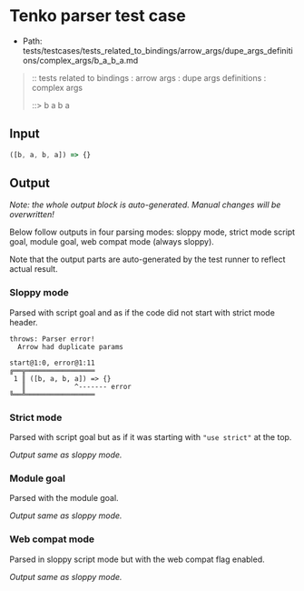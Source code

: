 # Tenko parser test case

- Path: tests/testcases/tests_related_to_bindings/arrow_args/dupe_args_definitions/complex_args/b_a_b_a.md

> :: tests related to bindings : arrow args : dupe args definitions : complex args
>
> ::> b a b a

## Input


`````js
([b, a, b, a]) => {}
`````

## Output

_Note: the whole output block is auto-generated. Manual changes will be overwritten!_

Below follow outputs in four parsing modes: sloppy mode, strict mode script goal, module goal, web compat mode (always sloppy).

Note that the output parts are auto-generated by the test runner to reflect actual result.

### Sloppy mode

Parsed with script goal and as if the code did not start with strict mode header.

`````
throws: Parser error!
  Arrow had duplicate params

start@1:0, error@1:11
╔══╦═════════════════
 1 ║ ([b, a, b, a]) => {}
   ║            ^------- error
╚══╩═════════════════

`````

### Strict mode

Parsed with script goal but as if it was starting with `"use strict"` at the top.

_Output same as sloppy mode._

### Module goal

Parsed with the module goal.

_Output same as sloppy mode._

### Web compat mode

Parsed in sloppy script mode but with the web compat flag enabled.

_Output same as sloppy mode._
